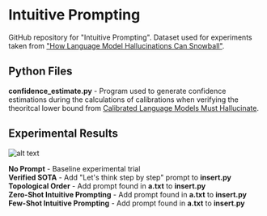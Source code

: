 # Intuitive Prompting
GitHub repository for "Intuitive Prompting". Dataset used for experiments taken from ["How Language Model Hallucinations Can Snowball"](https://arxiv.org/abs/2305.13534).

## Python Files
**confidence_estimate.py** - Program used to generate confidence estimations during the calculations of calibrations when verifying the theoritcal lower bound from [Calibrated Language Models Must Hallucinate](https://arxiv.org/abs/2311.14648).

## Experimental Results
![alt text](https://github.com/AlexBraverman/IntuitivePrompting/blob/main/intuitive_prompting.png?raw=true)

**No Prompt** - Baseline experimental trial<br>
**Verified SOTA** - Add "Let's think step by step" prompt to **insert.py**<br>
**Topological Order** - Add prompt found in **a.txt** to **insert.py**<br>
**Zero-Shot Intuitive Prompting** - Add prompt found in **a.txt** to **insert.py**<br>
**Few-Shot Intuitive Prompting** - Add prompt found in **a.txt** to **insert.py**<br>
